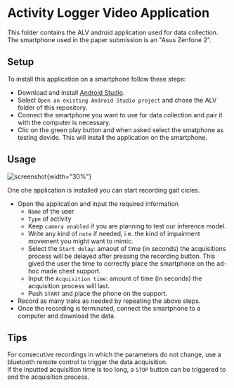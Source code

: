 # Activity Logger Video Application

This folder contains the ALV android application used for data collection. </br>
The smartphone used in the paper submission is an "Asus Zenfone 2".</br>

## Setup
To install this application on a smartphone follow these steps:

- Download and install [Android Studio](https://developer.android.com/studio).
- Select `Open an existing Android Studio project` and chose the ALV folder of this repository.
- Connect the smartphone you want to use for data collection and pair it with the computer is necessary.
- Clic on the green play button and when asked select the smatphone as testing devide. This will install the application on the smartphone.

## Usage
![screenshot](https://github.com/Soldelli/gait_anomaly_detection/blob/master/ALV/images/Screenshot_app.png){width="30%"}

One che application is installed you can start recording gait cicles.

- Open the application and input the required information 
    - `Name` of the user
    - `Type` of activity
    - Keep `camera enabled` if you are planning to test our inference model.
    - Write any kind of `note` if needed, i.e. the kind of impairment movement you might want to mimic.
    - Select the `Start delay`: amaout of time (in seconds) the acquisitions process will be delayed after pressing the recording button. This gived the user the time to correctly place the smartphone on the ad-hoc made chest support.
    - Input the `Acquisition time`: amount of time (in seconds) the acquisition process will last.
    - Push `START` and place the phone on the support.
- Record as many traks as needed by repeating the above steps.
- Once the recording is terminated, connect the smartphone to a computer and download the data.

## Tips
For consecutive recordings in which the parameters do not change, use a bluetooth remote control to trigger the data acquisition.</br>
If the inputted acquisition time is too long, a `STOP` button can be triggered to end the acquisition process.
